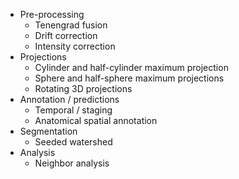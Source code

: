 * Pre-processing
  * Tenengrad fusion
  * Drift correction
  * Intensity correction
* Projections
  * Cylinder and half-cylinder maximum projection
  * Sphere and half-sphere maximum projections
  * Rotating 3D projections
* Annotation / predictions
  * Temporal / staging
  * Anatomical spatial annotation
* Segmentation
  * Seeded watershed
* Analysis
  * Neighbor analysis